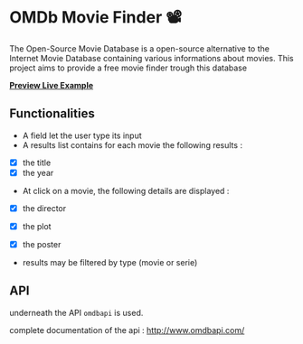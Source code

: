 # OMDb Movie Finder 📽

The Open-Source Movie Database is a open-source alternative to the Internet Movie Database containing various informations about movies. This project aims to provide a free movie finder trough this database

**[Preview Live Example](https://omdb-explore.vercel.app/)**

## Functionalities

* A field let the user type its input
* A results list contains for each movie the following results :

 - [x] the title
 - [x] the year

* At click on a movie, the following details are displayed :

 - [x] the director
 - [x] the plot
 - [x] the poster


* results may be filtered by type (movie or serie)


## API

underneath the API `omdbapi` is used.

complete documentation of the api : http://www.omdbapi.com/

